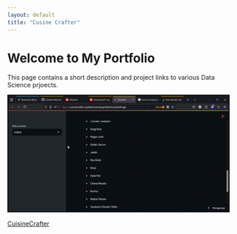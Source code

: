 ```yaml
---
layout: default
title: "Cusine Crafter"
---
```


<!--<style>
.page-header .btn.github-repo,
.page-header .btn.github-repo a {
    display: none !important;
    visibility: hidden !important;
    pointer-events: none !important;
    opacity: 0 !important;
}
</style>-->

# Welcome to My Portfolio
This page contains a short description and project links to various Data Science prjoects.

![Output](../media/output.gif)  <!-- Use ../ to navigate to the root directory -->

[CuisineCrafter](https://github.com/mkmaurya25/CuisineCrafter)
